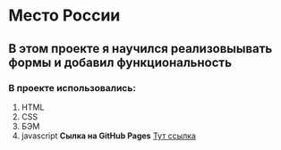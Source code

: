 # Место России

## В этом проекте я научился реализовыывать формы и добавил функциональность 

### В проекте использовались:

1. HTML
2. CSS
3. БЭМ
4. javascript
**Сылка на GitHub Pages**
[Тут ссылка](https://imynel.github.io/mesto-project/)
